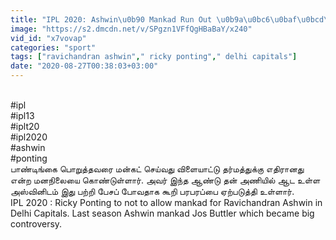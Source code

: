 ```yaml
---
title: "IPL 2020: Ashwin\u0b90 Mankad Run Out \u0b9a\u0bc6\u0baf\u0bcd\u0baf \u0b85\u0ba9\u0bc1\u0bae\u0ba4\u0bbf\u0b95\u0bcd\u0b95 \u0bae\u0bbe\u0b9f\u0bcd\u0b9f\u0bc7\u0ba9\u0bcd: Ponting \u0b85\u0ba4\u0bbf\u0bb0\u0b9f\u0bbf"
image: "https://s2.dmcdn.net/v/SPgzn1VFfQgHBaBaY/x240"
vid_id: "x7vovap"
categories: "sport"
tags: ["ravichandran ashwin"," ricky ponting"," delhi capitals"]
date: "2020-08-27T00:38:03+03:00"
---
```

<br>#ipl  <br>#ipl13  <br>#iplt20  <br>#ipl2020  <br>#ashwin  <br>#ponting  <br>பாண்டிங்கை பொறுத்தவரை மன்கட் செய்வது விளையாட்டு தர்மத்துக்கு எதிரானது என்ற மனநிலையை கொண்டுள்ளார். அவர் இந்த ஆண்டு தன் அணியில் ஆட உள்ள அஸ்வினிடம் இது பற்றி பேசப் போவதாக கூறி பரபரப்பை ஏற்படுத்தி உள்ளார்.  <br>IPL 2020 : Ricky Ponting to not to allow mankad for Ravichandran Ashwin in Delhi Capitals. Last season Ashwin mankad Jos Buttler which became big controversy.  <br>
